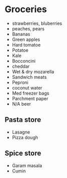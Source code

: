 # Groceries

- strawberries, bluberries
- peaches, pears
- Bananas
- Green apples
- Hard tomatoe
- Potatoe
- Kale
- Bocconcini
- cheddar
- Wet & dry mozarella
- Sandwich meats
- Peproni
- coconut water
- Med freezer bags
- Parchment paper
- N/A beer

## Pasta store

- Lasagne
- Pizza dough

## Spice store

- Garam masala
- Cumin

